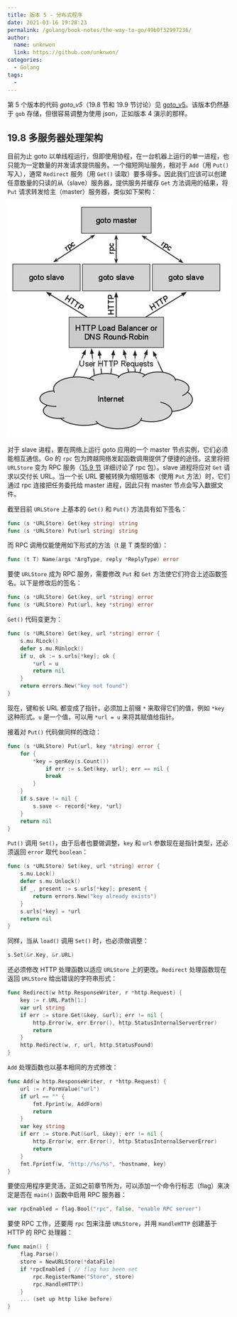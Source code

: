 ```yaml
---
title: 版本 5 - 分布式程序
date: 2021-03-16 19:28:23
permalink: /golang/book-notes/the-way-to-go/49b0f32997236/
author: 
  name: unknwon
  link: https://github.com/unknwon/
categories:
  - Golang
tags:
  - 
---
```


第 5 个版本的代码 *goto_v5*（19.8 节和 19.9 节讨论）见 [goto_v5](examples/chapter_19/goto_v5)。该版本仍然基于 `gob` 存储，但很容易调整为使用 json，正如版本 4 演示的那样。

## 19.8 多服务器处理架构

目前为止 goto 以单线程运行，但即使用协程，在一台机器上运行的单一进程，也只能为一定数量的并发请求提供服务。一个缩短网址服务，相对于 `Add`（用 `Put()` 写入），通常 `Redirect` 服务（用 `Get()` 读取）要多得多。因此我们应该可以创建任意数量的只读的从（slave）服务器，提供服务并缓存 `Get` 方法调用的结果，将 `Put` 请求转发给主（master）服务器，类似如下架构：

![图 19.5 跨越主从计算机的分布式负载](../../images/19.8_fig19.5.jpg?raw=true)

对于 slave 进程，要在网络上运行 goto 应用的一个 master 节点实例，它们必须能相互通信。Go 的 `rpc` 包为跨越网络发起函数调用提供了便捷的途径。这里将把 `URLStore` 变为 RPC 服务（[15.9 节](15.9.md) 详细讨论了 rpc 包）。slave 进程将应对 `Get` 请求以交付长 URL。当一个长 URL 要被转换为缩短版本（使用 `Put` 方法）时，它们通过 rpc 连接把任务委托给 master 进程，因此只有 master 节点会写入数据文件。

截至目前 `URLStore` 上基本的 `Get()` 和 `Put()` 方法具有如下签名：
```go
func (s *URLStore) Get(key string) string
func (s *URLStore) Put(url string) string
```

而 RPC 调用仅能使用如下形式的方法（t 是 T 类型的值）：
```go
func (t T) Name(args *ArgType, reply *ReplyType) error
```

要使 `URLStore` 成为 RPC 服务，需要修改 `Put` 和 `Get` 方法使它们符合上述函数签名。以下是修改后的签名：
```go
func (s *URLStore) Get(key, url *string) error
func (s *URLStore) Put(url, key *string) error
```

`Get()` 代码变更为：
```go
func (s *URLStore) Get(key, url *string) error {
	s.mu.RLock()
	defer s.mu.RUnlock()
	if u, ok := s.urls[*key]; ok {
		*url = u
		return nil
	}
	return errors.New("key not found")
}
```

现在，键和长 URL 都变成了指针，必须加上前缀 `*` 来取得它们的值，例如 `*key` 这种形式。`u` 是一个值，可以用 `*url = u` 来将其赋值给指针。

接着对 `Put()` 代码做同样的改动：
```go
func (s *URLStore) Put(url, key *string) error {
	for {
		*key = genKey(s.Count())
			if err := s.Set(key, url); err == nil {
			break
		}
	}
	if s.save != nil {
		s.save <- record{*key, *url}
	}
	return nil
}
```

`Put()` 调用 `Set()`，由于后者也要做调整，`key` 和 `url` 参数现在是指针类型，还必须返回 `error` 取代 `boolean`：
```go
func (s *URLStore) Set(key, url *string) error {
	s.mu.Lock()
	defer s.mu.Unlock()
	if _, present := s.urls[*key]; present {
		return errors.New("key already exists")
	}
	s.urls[*key] = *url
	return nil
}
```

同样，当从 `load()` 调用 `Set()` 时，也必须做调整：
```go
s.Set(&r.Key, &r.URL)
```

还必须修改 HTTP 处理函数以适应 `URLStore` 上的更改。`Redirect` 处理函数现在返回 `URLStore` 给出错误的字符串形式：
```go
func Redirect(w http.ResponseWriter, r *http.Request) {
	key := r.URL.Path[1:]
	var url string
	if err := store.Get(&key, &url); err != nil {
		http.Error(w, err.Error(), http.StatusInternalServerError)
		return
	}
	http.Redirect(w, r, url, http.StatusFound)
}
```

`Add` 处理函数也以基本相同的方式修改：
```go
func Add(w http.ResponseWriter, r *http.Request) {
	url := r.FormValue("url")
	if url == "" {
		fmt.Fprint(w, AddForm)
		return
	}
	var key string
	if err := store.Put(&url, &key); err != nil {
		http.Error(w, err.Error(), http.StatusInternalServerError)
		return
	}
	fmt.Fprintf(w, "http://%s/%s", *hostname, key)
}
```

要使应用程序更灵活，正如之前章节所为，可以添加一个命令行标志（flag）来决定是否在 `main()` 函数中启用 RPC 服务器：
```go
var rpcEnabled = flag.Bool("rpc", false, "enable RPC server")
```

要使 RPC 工作，还要用 `rpc` 包来注册 `URLStore`，并用 `HandleHTTP` 创建基于 HTTP 的 RPC 处理器：
```go
func main() {
	flag.Parse()
	store = NewURLStore(*dataFile)
	if *rpcEnabled { // flag has been set
		rpc.RegisterName("Store", store)
		rpc.HandleHTTP()
	}
	... (set up http like before)
}
```
